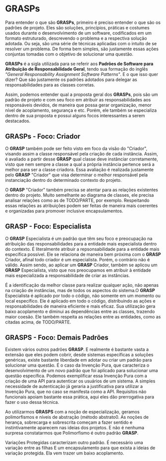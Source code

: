 # GRASPs

Para entender o que são **GRASPs**, primeiro é preciso entender o que são os padrões de projeto. Eles são soluções, princípios, práticas e costumes usados durante o desenvolvimento de um software, codificados em um formato estruturado, descrevendo o problema e a respectiva solução adotada. Ou seja, são uma série de técnicas aplicadas com o intuito de se resolver um problema. De forma bem simples, são justamente essas ações conjuntas tomadas com o objetivo de solucionar uma questão.

**GRASPs** é a sigla utilizada para se referir aos **Padrões de Software para Atribuição de Responsabilidade Geral**, tendo sua formação do inglês _"General Responsability Assignment Software Patterns"_. E o que isso quer dizer? Que são justamente os padrões adotados para delegar as responsabilidades para as classes corretas.

Assim, podemos entender qual a proposta geral dos **GRASPs**, pois são um padrão de projeto e com seu foco em atribuir as responsabilidades aos responsáveis devidos, de maneira que possa gerar organização, menor nível de acoplamento, segurança e etc. Porém, ele também se especializa dentro de sua proposta e possui alguns focos interessantes a serem destacados.

## GRASPs - Foco: Criador

O **GRASP** também pode ser feito visto em foco da visão do "Criador", visando assim a classe responsável pela criação de cada instância. Assim, é avaliado a partir desse **GRASP** qual classe deve instânciar corretamente, visto que nem sempre a classe a qual a própria instância pertence será a melhor para ser a classe criadora. Essa avaliação é realizada justamente pelo **GRASP** "Criador" que visa determinar o melhor responsável pela instanciação dentro do determinado contexto do projeto.

O **GRASP** "Criador" também precisa se atentar para as relações existentes dentro do projeto. Muito semelhante ao diagrama de classes, ele precisa analisar relações como as de TODO/PARTE, por exemplo. Respeitando essas relações as atribuições podem ser feitas de maneira mais coerentes e organizadas para promover inclusive encapsulamentos.

## GRASP - Foco: Especialista

O **GRASP** Especialista é um padrão que têm seu foco e preocupação na atribuição das responsabilidades para a entidade mais especialista dentro do contexto. É literalmente atribuir a repsonsabilidade para a entidade mais específica possível. Ele se relaciona de maneira bem próxima com o **GRASP** Criador, afinal todo criador é um especialista. Porém, o contrário não é válido. Assim sendo, ao aplicar um **GRASP** Criador, também se aplicou um **GRASP** Especialista, visto que nos preocupamos em atribuir à entidade mais especializada a responsabilidade de criar as instâncias.

É a identificação da melhor classe para realizar qualquer ação, não apenas na criação de instâncias, mas de todos os aspectos do sistema.O **GRASP** Especialista é aplicado por todo o código, não somente em um momento ou local específico. Ele é aplicado em todo o código, distribuindo as ações e responsabilidades de maneira eficiente e mais eficaz. Sua utilização gera baixo acoplamento e diminui as dependências entre as classes, trazendo maior coesão. Ele também respeita as relações entre as entidades, como as citadas acima, de TODO/PARTE.

## GRASPS - Foco: Demais Padrões

Existem vários outros padrões **GRASP**. E realmente é bastante vasta a extensão que eles podem cobrir, desde sistemas específicas a soluções genéricas, existe bastante liberdade em adotar ou criar um padrão para solucionar uma questão. É o caso da Invenção Pura, que caracteriza o desenvolvimento de um novo padrão que foi aplicado para solucionar uma questão específica. Podemos exemplificar essa Invenção Pura com a criação de uma API para autenticar os usuários de um sistema. A simples necessidade de autenticação já geraria a justificativa para utilizar a Invenção Pura, que no caso se manifesta como a API. Requisitos não funcionais apoiam bastante essa prática, aqui eles dão prerrogativa para fazer o uso dessa técnica. 

Ao utilizarmos **GRASPS** com a noção de especialização, geramos polimorfismos e níveis de abstração (método abstrato0. As noções de herança, sobrecarga e sobrescrita começam a fazer sentido e instintivamente aparecem nas ideias dos projetos. E não é nenhuma surpresa constatarmos que Polimorfismo é outro padrão **GRASP**.

Variações Protegidas caracterizam outro padrão. É necessário uma variação entre as filhas E um encapsulamento para que exista a ideias de variação protegida. Ela vem trazer um baixo acoplamento. 

